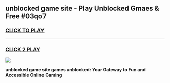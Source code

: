 
## unblocked game site - Play Unblocked Gmaes & Free #03qo7
<h3>
<a href="https://news.freeplayer.one?title=unblocked_game_site&ref=26F">CLICK TO PLAY</a></h3>
<hr>

<h3>
<a href="https://news.freeplayer.one?title=unblocked_game_site&ref=26F">CLICK 2 PLAY</a>
  
</h3>

<a href="https://news.freeplayer.one?title=unblocked_game_site&ref=26F/"><img src="https://clearcache.store/games.png"></a>


**unblocked game site games unblocked: Your Gateway to Fun and Accessible Online Gaming**
